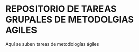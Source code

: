 # REPOSITORIO DE TAREAS GRUPALES DE METODOLGIAS AGILES

Aquí se suben tareas de metodologías ágiles
